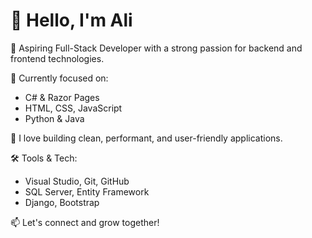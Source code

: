 # 👋 Hello, I'm Ali

🎯 Aspiring Full-Stack Developer with a strong passion for backend and frontend technologies.

🧠 Currently focused on:
- C# & Razor Pages
- HTML, CSS, JavaScript
- Python & Java

🚀 I love building clean, performant, and user-friendly applications.

🛠️ Tools & Tech:
- Visual Studio, Git, GitHub
- SQL Server, Entity Framework
- Django, Bootstrap

📫 Let's connect and grow together!
